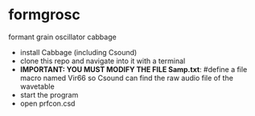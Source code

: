 # formgrosc
formant grain oscillator cabbage

* install Cabbage (including Csound)
* clone this repo and navigate into it with a terminal
* **IMPORTANT: YOU MUST MODIFY THE FILE Samp.txt**: #define a file macro named Vir66 so Csound can find the raw audio file of the wavetable
* start the program
* open prfcon.csd
